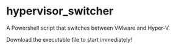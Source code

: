# hypervisor_switcher
A Powershell script that switches between VMware and Hyper-V.

Download the executable file to start immediately!
